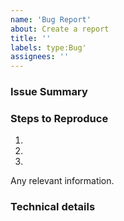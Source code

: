 ```yaml
---
name: 'Bug Report'
about: Create a report
title: ''
labels: type:Bug'
assignees: ''
---
```


### Issue Summary

<!--
A summary of the issue.
-->

### Steps to Reproduce

1. 
2. 
3. 

Any relevant information.



### Technical details



